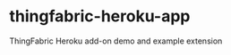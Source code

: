 thingfabric-heroku-app
======================

ThingFabric Heroku add-on demo and example extension
